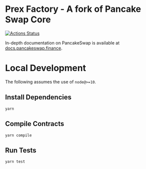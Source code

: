 # Prex Factory - A fork of Pancake Swap Core

[![Actions Status](https://github.com/pancakeswap/pancake-swap-core/workflows/CI/badge.svg)](https://github.com/pancakeswap/pancake-swap-core/actions)

In-depth documentation on PancakeSwap is available at [docs.pancakeswap.finance](https://docs.pancakeswap.finance/).

# Local Development

The following assumes the use of `node@>=10`.

## Install Dependencies

`yarn`

## Compile Contracts

`yarn compile`

## Run Tests

`yarn test`
